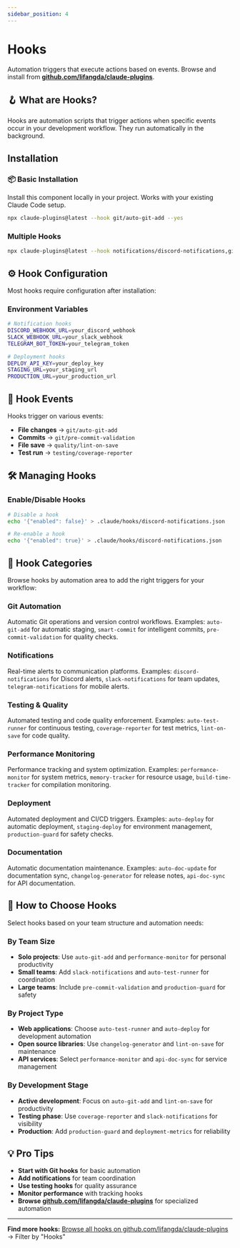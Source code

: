 ```yaml
---
sidebar_position: 4
---
```


# Hooks

Automation triggers that execute actions based on events. Browse and install from **[github.com/lifangda/claude-plugins](https://github.com/lifangda/claude-plugins)**.

## 🪝 What are Hooks?

Hooks are automation scripts that trigger actions when specific events occur in your development workflow. They run automatically in the background.

## Installation

### 📦 Basic Installation
Install this component locally in your project. Works with your existing Claude Code setup.

```bash
npx claude-plugins@latest --hook git/auto-git-add --yes
```

### Multiple Hooks
```bash
npx claude-plugins@latest --hook notifications/discord-notifications,git/smart-commit --yes
```

## ⚙️ Hook Configuration

Most hooks require configuration after installation:

### Environment Variables
```bash
# Notification hooks
DISCORD_WEBHOOK_URL=your_discord_webhook
SLACK_WEBHOOK_URL=your_slack_webhook
TELEGRAM_BOT_TOKEN=your_telegram_token

# Deployment hooks
DEPLOY_API_KEY=your_deploy_key
STAGING_URL=your_staging_url
PRODUCTION_URL=your_production_url
```

## 🔄 Hook Events

Hooks trigger on various events:
- **File changes** → `git/auto-git-add`
- **Commits** → `git/pre-commit-validation`
- **File save** → `quality/lint-on-save`
- **Test run** → `testing/coverage-reporter`

## 🛠️ Managing Hooks

### Enable/Disable Hooks
```bash
# Disable a hook
echo '{"enabled": false}' > .claude/hooks/discord-notifications.json

# Re-enable a hook
echo '{"enabled": true}' > .claude/hooks/discord-notifications.json
```

## 📁 Hook Categories

Browse hooks by automation area to add the right triggers for your workflow:

### Git Automation
Automatic Git operations and version control workflows. Examples: `auto-git-add` for automatic staging, `smart-commit` for intelligent commits, `pre-commit-validation` for quality checks.

### Notifications
Real-time alerts to communication platforms. Examples: `discord-notifications` for Discord alerts, `slack-notifications` for team updates, `telegram-notifications` for mobile alerts.

### Testing & Quality
Automated testing and code quality enforcement. Examples: `auto-test-runner` for continuous testing, `coverage-reporter` for test metrics, `lint-on-save` for code quality.

### Performance Monitoring
Performance tracking and system optimization. Examples: `performance-monitor` for system metrics, `memory-tracker` for resource usage, `build-time-tracker` for compilation monitoring.

### Deployment
Automated deployment and CI/CD triggers. Examples: `auto-deploy` for automatic deployment, `staging-deploy` for environment management, `production-guard` for safety checks.

### Documentation
Automatic documentation maintenance. Examples: `auto-doc-update` for documentation sync, `changelog-generator` for release notes, `api-doc-sync` for API documentation.

## 🎯 How to Choose Hooks

Select hooks based on your team structure and automation needs:

### By Team Size
- **Solo projects**: Use `auto-git-add` and `performance-monitor` for personal productivity
- **Small teams**: Add `slack-notifications` and `auto-test-runner` for coordination
- **Large teams**: Include `pre-commit-validation` and `production-guard` for safety

### By Project Type
- **Web applications**: Choose `auto-test-runner` and `auto-deploy` for development automation
- **Open source libraries**: Use `changelog-generator` and `lint-on-save` for maintenance
- **API services**: Select `performance-monitor` and `api-doc-sync` for service management

### By Development Stage
- **Active development**: Focus on `auto-git-add` and `lint-on-save` for productivity
- **Testing phase**: Use `coverage-reporter` and `slack-notifications` for visibility
- **Production**: Add `production-guard` and `deployment-metrics` for reliability

## 💡 Pro Tips

- **Start with Git hooks** for basic automation
- **Add notifications** for team coordination
- **Use testing hooks** for quality assurance
- **Monitor performance** with tracking hooks
- **Browse [github.com/lifangda/claude-plugins](https://github.com/lifangda/claude-plugins)** for specialized automation

---

**Find more hooks:** [Browse all hooks on github.com/lifangda/claude-plugins](https://github.com/lifangda/claude-plugins) → Filter by "Hooks"